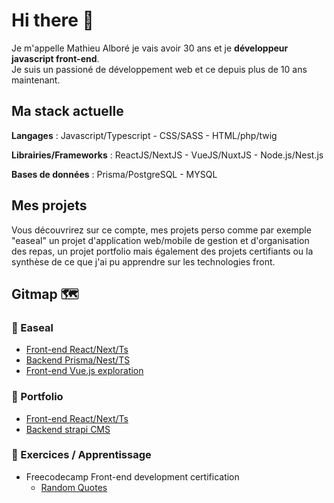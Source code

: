 # Hi there 👋

Je m'appelle Mathieu Alboré je vais avoir 30 ans et je **développeur javascript front-end**.\
Je suis un passioné de développement web et ce depuis plus de 10 ans maintenant.

## Ma stack actuelle

**Langages** : Javascript/Typescript - CSS/SASS - HTML/php/twig

**Librairies/Frameworks** : ReactJS/NextJS - VueJS/NuxtJS - Node.js/Nest.js

**Bases de données** : Prisma/PostgreSQL - MYSQL

## Mes projets

Vous découvrirez sur ce compte, mes projets perso comme par exemple "easeal" un projet d'application web/mobile de gestion et d'organisation des repas,
un projet portfolio mais également des projets certifiants ou la synthèse de ce que j'ai pu apprendre sur les technologies front.

## Gitmap 🗺️

### 📍 Easeal

- [Front-end React/Next/Ts](https://github.com/matalbodev/easeal-frontend)
- [Backend Prisma/Nest/TS](https://github.com/matalbodev/easeal-database-api)
- [Front-end Vue.js exploration](https://github.com/matalbodev/easeal-webapp-vue-testing)

### 📍 Portfolio
 
- [Front-end React/Next/Ts](https://github.com/matalbodev/portfolio)
- [Backend strapi CMS](https://github.com/matalbodev/portfolio-backend)

### 📍 Exercices / Apprentissage

- Freecodecamp Front-end development certification
  - [Random Quotes](https://github.com/matalbodev/freecodecamp-random-quotes)
